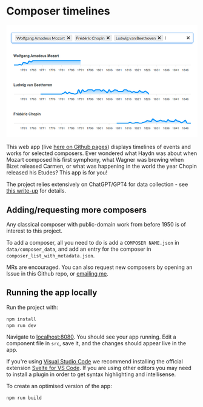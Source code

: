 # Composer timelines

<center><img src='./docs/screenshot.png'/></center>

This web app (live [here on Github pages](https://zulko.github.io/composer-timelines/)) displays timelines of events and works for selected composers. Ever wondered what Haydn was about when Mozart composed his first symphony, what Wagner was brewing when Bizet released Carmen, or what was happening in the world the year Chopin released his Etudes? This app is for you!

The project relies extensively on ChatGPT/GPT4 for data collection - see [this write-up](https://github.com/Zulko/composer-timelines/blob/main/docs/write-up.md) for details.

## Adding/requesting more composers

Any classical composer with public-domain work from before 1950 is of interest to this project.

To add a composer, all you need to do is add a `COMPOSER NAME.json` in `data/composer_data`, and add an entry for the composer in `composer_list_with_metadata.json`.

MRs are encouraged. You can also request new composers by opening an Issue in this Github repo, or [emailing me](mailto:valentin.zulkower+@gmail.com?subject=Composer%20timelines%3A%20new%20composers%20request").

## Running the app locally

Run the project with:

```bash
npm install
npm run dev
```

Navigate to [localhost:8080](http://localhost:8080). You should see your app running. Edit a component file in `src`, save it, and the changes should appear live in the app.

If you're using [Visual Studio Code](https://code.visualstudio.com/) we recommend installing the official extension [Svelte for VS Code](https://marketplace.visualstudio.com/items?itemName=svelte.svelte-vscode). If you are using other editors you may need to install a plugin in order to get syntax highlighting and intellisense.

To create an optimised version of the app:

```bash
npm run build
```